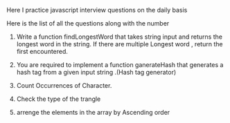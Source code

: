 Here I practice javascript interview questions on the daily basis

Here is the list of all the questions along with the number

1. Write a function findLongestWord that takes string input and returns the longest word in the string. If there are multiple Longest word , return the first encountered. 

2. You are required to implement a function ganerateHash that generates a hash tag from a given input string .(Hash tag generator)

3. Count Occurrences of Character.

4. Check the type of the trangle

5. arrenge the elements in the array by Ascending order 